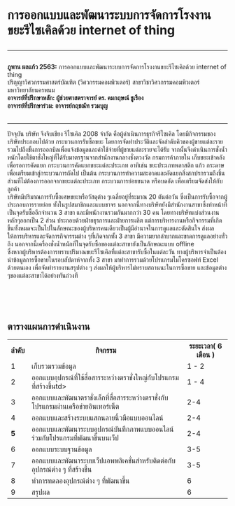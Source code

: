 <!DOCTYPE html>
<html>
<head>
</head>
<body>

<h1>การออกแบบและพัฒนาระบบการจัดการโรงงานขยะรีไซเคิลด้วย internet of thing
 <hr> </h1>
<p1> <b> ภูพาน ผลแก้ว 2563:</b> การออกแบบและพัฒนาระบบการจัดการโรงงานขยะรีไซเคิลด้วย internet of thing 
<br> ปริญญาวิศวกรรมศาสตร์บัณฑิต (วิศวกรรมคอมพิวเตอร์) สาขาวิชาวิศวกรรมคอมพิวเตอร์ มหาวิทยาลัยนครพนม 
  <br> <p2> <b> อาจารย์ที่ปรึกษาหลัก:  ผู้ช่วยศาสตราจารย์ ดร. คมกฤษณ์ ชูเรือง </b> </p2>
 <br> <p3><b> อาจารย์ที่ปรึกษาร่วม:  อาจารย์กฤชณัท รวมบุญ </b></p3>
 <br><br><hr>
 <p> ปัจจุบัน บริษัท จึงจิบเชียง รีไซเคิล 2008 จำกัด คือผู้ดำเนินการธุรกิจรีไซเคิล โดยมีกิจกรรมของบริษัทประกอบไปด้วย กระบวนการรับซื้อขยะ โดยการจัดทำประวัติและจัดลำดับคิวของผู้ขายแต่ละราย รวมไปถึงขั้นการออกบิลเพื่อแจ้งข้อมูลและค่าใช้จ่ายที่ผู้ขายแต่ละรายจะได้รับ จากนั้นจึงดำเนินการชั่งน้ำหนักโดยใช้ตาชั่งใหญ่ที่ได้รับมาตรฐานจากสำนักงานกลางชั่งตวงวัด กรมการค้าภายใน เก็บขยะเข้าคลังเพื่อรอการคัดแยก กระบวนการคัดแยกขยะแต่ละประเภท อาทิเช่น ขยะประเภทพลาสติก แก้ว กระดาษ เพื่อเตรียมเข้าสู่กระบวนการถัดไป เป็นต้น กระบวนการทำความสะอาดและคัดแยกสิ่งสกปรกรวมถึงชิ้นส่วนที่ไม่ต้องการออกจากขยะแต่ละประเภท กระบวนการย่อยขนาด หรือบดอัด เพื่อเตรียมจัดส่งให้กับลูกค้า  <br>บริษัทมีปริมาณการรับซื้อเศษขยะหรือวัสดุต่าง ๆเฉลี่ยอยู่ที่ระมาณ 20 ตันต่อวัน ซึ่งเป็นการรับซื้อจากผู้ประกอบการรายย่อย ทั้งในรูปสมาชิกและแบบขาจร นอกจากนี้ทางบริษัทยังมีสำนักงานสาขาซึ่งทำหน้าที่เป็นจุดรับซื้ออีกจำนวน 3 สาขา และมีพนักงานรวมกันมากกว่า 30 คน โดยทางบริษัทแบ่งส่วนงานหลักๆออกเป็น 2 ส่วน ประกอบด้วยฝ่ายธุรการและฝ่ายการผลิต แต่การบริหารงานหรือกิจกรรมที่เกิดขึ้นทั้งหมดจะเป็นไปในลักษณะของผู้บริหารคนเดียวเป็นผู้มีอำนาจในการดูแลและตัดสินใจ ส่งผลให้การบริหารและจัดการกิจกรรมต่าง ๆที่เกิดจากทั้ง 3 สาขา มีความยากลำบากและขาดการดูแลอย่างทั่วถึง นอกจากนี้เครื่องชั่งน้ำหนักที่ในจุดรับซื้อของแต่ละสาขายังเป็นลักษณะแบบ offline 
  <br>ซึ่งหากผู้บริหารต้องการทราบปริมาณขยะรีไซเคิลที่แต่ละสาขารับซื้อในแต่ละวัน ทางผู้บริหารจำเป็นต้องนำข้อมูลการซื้อขายในรอบสัปดาห์จากทั้ง 3 สาขา มาทำการรวมด้วยโปรแกรมไมโครซอฟท์ Excel ด้วยตนเอง เพื่อจัดทำรายงานสรุปต่าง ๆ ส่งผลให้ผู้บริหารไม่ทราบสถานนะในการซื้อขาย และข้อมูลต่าง ๆของแต่ละสาขาได้อย่างทันถ่วงที </p>
 
 
 
 <br><br><br>


</p1>
 
</head>
<body>

<h2>ตารางแผนการดำเนินงาน</h2>

<table>
  <tr>
    <th>ลำดับ</th>
    <th>กิจกรรม</th>
   <th>ระยะเวลา(<b> 6 เดือน </b>)</th>


  </tr>
   

  
  <tr>
    <td>1</td>
    <td>เก็บรวมรวมข้อมูล</td>
    <td>1 - 2 </td>
   </tr>
   
   <tr>
   <td>2</td>
    <td>ออกแบบอุปกรณ์ที่ใช้สื่อสารระหว่างตราชั่งใหญ่กับโปรแกรมที่สร้างขึ้นtd>
    <td>1 - 4</td>
    </tr>
    
  <tr>
   <td> 3</td>
  <td>ออกแบบและพัฒนาตราชั่งเล็กที่สื่อสารระหว่างตราชั่งกับโปรแกรมผ่านเครือข่ายอินเทอร์เน็ต </td>
  <td> 2-4</td>
  </tr>
  
  <tr>
  <td> 4</td>
  <td> ออกแบบและสร้างระบบแสกนลายนิ้วมือแบบออนไลน์</td>
  <td> 2-4</td>
  </tr>
  
  
  <tr>
  <td><b> 5</b></td>
  <td>ออกแบบและพัฒนาระบบอุปกรณ์บันทึกภาพแบบออนไลน์ร่วมกับโปรแกรมที่พัฒนาขึ้นบนเว็ป </td>
  <td> 2-4</td>
  </tr>
  <tr>
  <td> 6</td>
  <td> ออกแบบระบบฐานข้อมูล</td>
  <td>3-5 </td>
  </tr>
  
<tr>
<td> 7 </td>
<td> ออกแบบและพัฒนาระบบเว็ปแอพพลิเคชั่นสำหรับติดต่อกับอุปกรณ์ต่าง ๆ ที่สร้างขึ้น</td>
<td> 3-5</td>
</tr>

<tr>
<td>8</td>
<td> ทำการทดลองอุปกรณ์ต่าง ๆ ที่พัฒนาขึ้น </td>
<td>6</td>
</tr>
<tr>
<td>9</td>
<td>สรุปผล</td>
<td>6</td>
 </tr>
 
</table>



</body>
</html>

